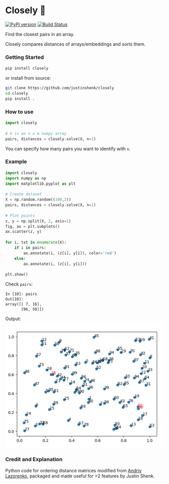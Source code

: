 # Closely :triangular_ruler:
 [![PyPI version](https://badge.fury.io/py/closely.svg)](https://badge.fury.io/py/closely) [![Build Status](https://travis-ci.com/justinshenk/closely.svg?branch=master)](https://travis-ci.com/justinshenk/closely)


Find the closest pairs in an array. 

Closely compares distances of arrays/embeddings and sorts them.

### Getting Started

```bash
pip install closely
```

or install from source:

```bash
git clone https://github.com/justinshenk/closely
cd closely
pip install .
```

### How to use

```python
import closely

# X is an n x m numpy array
pairs, distances = closely.solve(X, n=1)
```

You can specify how many pairs you want to identify with `n`.


### Example
```python
import closely
import numpy as np
import matplotlib.pyplot as plt

# Create dataset
X = np.random.random((100,2))
pairs, distances = closely.solve(X, n=1)

# Plot points
z, y = np.split(X, 2, axis=1)
fig, ax = plt.subplots()
ax.scatter(z, y) 

for i, txt in enumerate(X): 
    if i in pairs: 
        ax.annotate(i, (z[i], y[i]), color='red') 
    else: 
        ax.annotate(i, (z[i], y[i]))

plt.show() 
```

Check `pairs`:
```ipython
In [10]: pairs                                                                                                                                
Out[10]: 
array([[ 7, 16],
       [96, 50]])

```

Output:
![example_plot](example_plot.png)

### Credit and Explanation

Python code for ordering distance matrices modified from [Andriy Lazorenko](https://medium.com/@andriylazorenko/closest-pair-of-points-in-python-79e2409fc0b2), packaged and made useful for >2 features by Justin Shenk.

